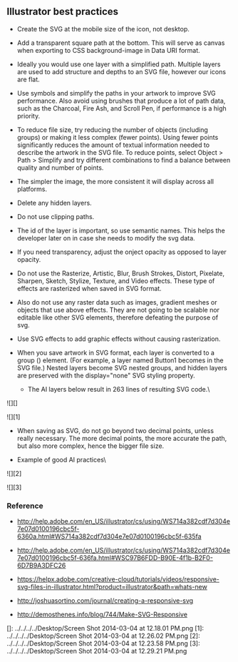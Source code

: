 ## Illustrator best practices

-   Create the SVG at the mobile size of the icon, not desktop.

-   Add a transparent square path at the bottom. This will serve as
    canvas when exporting to CSS background-image in Data URI format.

-   Ideally you would use one layer with a simplified path. Multiple
    layers are used to add structure and depths to an SVG file, however
    our icons are flat.

-   Use symbols and simplify the paths in your artwork to improve SVG
    performance. Also avoid using brushes that produce a lot of path
    data, such as the Charcoal, Fire Ash, and Scroll Pen, if performance
    is a high priority.

-   To reduce file size, try reducing the number of objects (including
    groups) or making it less complex (fewer points). Using fewer points
    significantly reduces the amount of textual information needed to
    describe the artwork in the SVG file. To reduce points, select
    Object \> Path \> Simplify and try different combinations to find a
    balance between quality and number of points.

-   The simpler the image, the more consistent it will display across
    all platforms.

-   Delete any hidden layers.

-   Do not use clipping paths.

-   The id of the layer is important, so use semantic names. This helps
    the developer later on in case she needs to modify the svg data.

-   If you need transparency, adjust the onject opacity as opposed to
    layer opacity.

-   Do not use the Rasterize, Artistic, Blur, Brush Strokes, Distort,
    Pixelate, Sharpen, Sketch, Stylize, Texture, and Video effects.
    These type of effects are rasterized when saved in SVG format.

-   Also do not use any raster data such as images, gradient meshes or
    objects that use above effects. They are not going to be scalable
    nor editable like other SVG elements, therefore defeating the
    purpose of svg.

-   Use SVG effects to add graphic effects without causing
    rasterization.

-   When you save artwork in SVG format, each layer is converted to a
    group () element. (For example, a layer named Button1 becomes in the
    SVG file.) Nested layers become SVG nested groups, and hidden layers
    are preserved with the display="none" SVG styling property.

    -   The AI layers below result in 263 lines of resulting SVG code.\

![][]

![][1]

-   When saving as SVG, do not go beyond two decimal points, unless
    really necessary. The more decimal points, the more accurate the
    path, but also more complex, hence the bigger file size.

-   Example of good AI practices\

![][2]

![][3]

### Reference

-   <http://help.adobe.com/en_US/illustrator/cs/using/WS714a382cdf7d304e7e07d0100196cbc5f-6360a.html#WS714a382cdf7d304e7e07d0100196cbc5f-635fa>

-   <http://help.adobe.com/en_US/illustrator/cs/using/WS714a382cdf7d304e7e07d0100196cbc5f-636fa.html#WSC97B6FDD-B90E-4f1b-B2F0-6D7B9A3DFC26>

-   <https://helpx.adobe.com/creative-cloud/tutorials/videos/responsive-svg-files-in-illustrator.html?product=illustrator&path=whats-new>

-   <http://joshuasortino.com/journal/creating-a-responsive-svg>

-   <http://demosthenes.info/blog/744/Make-SVG-Responsive>

  []: ../../../../Desktop/Screen Shot 2014-03-04 at 12.18.01 PM.png
  [1]: ../../../../Desktop/Screen Shot 2014-03-04 at 12.26.02 PM.png
  [2]: ../../../../Desktop/Screen Shot 2014-03-04 at 12.23.58 PM.png
  [3]: ../../../../Desktop/Screen Shot 2014-03-04 at 12.29.21 PM.png
